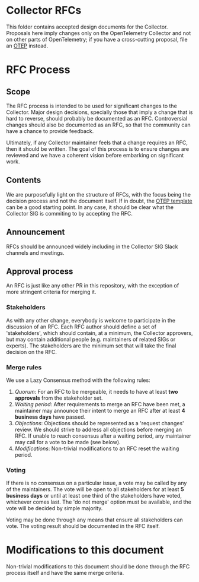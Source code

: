 # Collector RFCs

This folder contains accepted design documents for the Collector. 
Proposals here imply changes only on the OpenTelemetry Collector and not on other parts of OpenTelemetry; if you have a cross-cutting proposal, file an [OTEP][1] instead.

# RFC Process

## Scope

The RFC process is intended to be used for significant changes to the Collector. Major design decisions, specially those that imply a change that is hard to reverse, should probably be documented as an RFC. Controversial changes should also be documented as an RFC, so that the community can have a chance to provide feedback.

Ultimately, if any Collector maintainer feels that a change requires an RFC, then it should be written. The goal of this process is to ensure changes are reviewed and we have a coherent vision before embarking on significant work.

## Contents

We are purposefully light on the structure of RFCs, with the focus being the decision process and not the document itself. If in doubt, the [OTEP template][2] can be a good starting point. In any case, it should be clear what the Collector SIG is commiting to by accepting the RFC.

## Announcement

RFCs should be announced widely including in the Collector SIG Slack channels and meetings.

## Approval process

An RFC is just like any other PR in this repository, with the exception of more stringent criteria for merging it.

### Stakeholders

As with any other change, everybody is welcome to participate in the discussion of an RFC. Each RFC author should define a set of 'stakeholders', which should contain, at a minimum, the Collector approvers, but may contain additional people (e.g. maintainers of related SIGs or experts). The stakeholders are the minimum set that will take the final decision on the RFC.

### Merge rules

We use a Lazy Consensus method with the following rules:

1. *Quorum*: For an RFC to be mergeable, it needs to have at least **two approvals** from the stakeholder set.
2. *Waiting period*: After requirements to merge an RFC have been met, a maintainer may announce their intent to merge an RFC after at least **4 business days** have passed.
3. *Objections*: Objections should be represented as a 'request changes' review. We should strive to address all objections before merging an RFC. If unable to reach consensus after a waiting period, any maintainer may call for a vote to be made (see below).
4. *Modifications*: Non-trivial modifications to an RFC reset the waiting period.

### Voting

If there is no consensus on a particular issue, a vote may be called by any of the maintainers. The vote will be open to all stakeholders for at least **5 business days** or until at least one third of the stakeholders have voted, whichever comes last. The 'do not merge' option must be available, and the vote will be decided by simple majority.

Voting may be done through any means that ensure all stakeholders can vote. The voting result should be documented in the RFC itself.

# Modifications to this document

Non-trivial modifications to this document should be done through the RFC process itself and have the same merge criteria.

[1]: https://github.com/open-telemetry/oteps
[2]: https://github.com/open-telemetry/oteps/blob/main/0000-template.md
